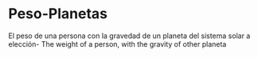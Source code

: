 # Peso-Planetas
El peso de una persona con la gravedad de un planeta del sistema solar a elección- The weight of a person, with the gravity of other planeta
